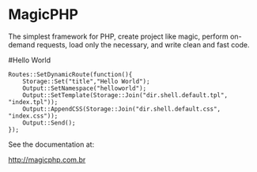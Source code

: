 MagicPHP
========

The simplest framework for PHP, create project like magic, perform on-demand requests, load only the necessary, and write clean and fast code.

#Hello World
<pre><code>Routes::SetDynamicRoute(function(){   
    Storage::Set("title","Hello World");
    Output::SetNamespace("helloworld");
    Output::SetTemplate(Storage::Join("dir.shell.default.tpl", "index.tpl"));
    Output::AppendCSS(Storage::Join("dir.shell.default.css", "index.css"));
    Output::Send();
});</code></pre>

See the documentation at:

http://magicphp.com.br
